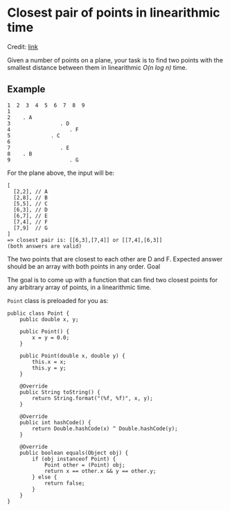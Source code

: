 Closest pair of points in linearithmic time
===========================================
Credit: [link](https://www.codewars.com/kata/5376b901424ed4f8c20002b7)

Given a number of points on a plane, your task is to find two points with the smallest distance between them in linearithmic *O(n log n)* time.

Example
-------

    1  2  3  4  5  6  7  8  9
    1  
    2    . A
    3                . D
    4                   . F       
    5             . C
    6              
    7                . E
    8    . B
    9                   . G

For the plane above, the input will be:

    [
      [2,2], // A
      [2,8], // B
      [5,5], // C
      [6,3], // D
      [6,7], // E
      [7,4], // F
      [7,9]  // G
    ]
    => closest pair is: [[6,3],[7,4]] or [[7,4],[6,3]]
    (both answers are valid)

The two points that are closest to each other are D and F.
Expected answer should be an array with both points in any order.
Goal

The goal is to come up with a function that can find two closest points for any arbitrary array of points, in a linearithmic time.

`Point` class is preloaded for you as:

    public class Point {
        public double x, y;

        public Point() {
            x = y = 0.0;
        }

        public Point(double x, double y) {
            this.x = x;
            this.y = y;
        }

        @Override
        public String toString() {
            return String.format("(%f, %f)", x, y);
        }

        @Override
        public int hashCode() {
            return Double.hashCode(x) ^ Double.hashCode(y);
        }

        @Override
        public boolean equals(Object obj) {
            if (obj instanceof Point) {
                Point other = (Point) obj;
                return x == other.x && y == other.y;
            } else {
                return false;
            }
        }
    }
